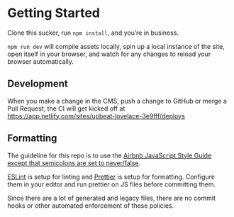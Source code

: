 # Getting Started

Clone this sucker, run `npm install`, and you’re in business.

`npm run dev` will compile assets locally, spin up a local instance of the site,
open itself in your browser, and watch for any changes to reload your browser automatically.

## Development

When you make a change in the CMS, push a change to GitHub or merge a Pull Request, the CI will get kicked off at https://app.netlify.com/sites/upbeat-lovelace-3e9fff/deploys

## Formatting

The guideline for this repo is to use the [Airbnb JavaScript Style Guide](https://github.com/airbnb/javascript) [except that semicolons are set to never/false](https://covid-tracking.slack.com/archives/CUYAS1M25/p1584315172411600).

[ESLint](https://eslint.org/) is setup for linting and [Prettier](https://prettier.io/) is setup for formatting. Configure them in your editor and run prettier on JS files before committing them.

Since there are a lot of generated and legacy files, there are no commit hooks or other automated enforcement of these policies.
